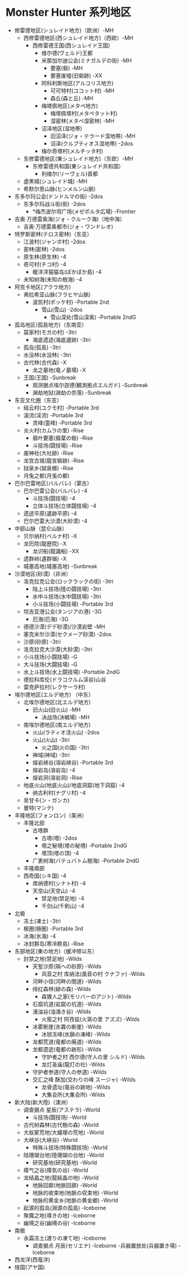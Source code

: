 # Monster Hunter 系列地区
- 修雷德地区(シュレイド地方)（欧洲）-MH
  - 西修雷德地区(西シュレイド地方)（西欧）-MH
    - 西修雷德王国(西シュレイド王国) 
      - 维尔德(ヴェルド)王都
      - 米那加尔迪公会(ミナガルデの街) -MH
        - 要塞(砦) -MH
        - 要塞废墟(旧砦跡) -XX
      - 阿科利斯地区(アルコリス地方)
        - 可可特村(ココット村) -MH
        - 森丘(森と丘) -MH
      - 梅塔佩地区(メタペ地方) 
        - 梅塔佩塔村(メタペタット村)
        - 湿密林(メタペ湿密林) -MH
      - 沼泽地区(湿地帯)
        - 旧沼泽(ジォ・テラード湿地帯) -MH
        - 沼泽(クルプティオス湿地帯) -2dos
      - 梅尔奇塔村(メルチッタ村)
  - 东修雷德地区(東シュレイド地方)（东欧）-MH
    - 东修雷德共和国(東シュレイド共和国） 
      - 利维尔(リーヴェル)首都
  - 虚黑城(シュレイド城) -MH
  - 希默尔恩山脉(ヒンメルン山脈)
- 东多尔玛公会(ドンドルマの街) -2dos
  - 东多尔玛战斗街(街) -2dos
    - *梅杰波尔坦广场(メゼポルタ広場) -Frontier
- 吉奥·万德雷奥海(ジォ・クルーク海)（地中海）
  - 吉奥·万德雷奥都市(ジォ・ワンドレオ)
- 特罗斯密林(テロス密林)（东亚）
    - 江波村(ジャンボ村) -2dos
    - 密林(密林) -2dos
    - 原生林(原生林) -4
    - 奇可村(チコ村) -4
      - 暖洋洋猫猫岛(ぽかぽか島) -4
    - 未知树海(未知の樹海) -4
- 阿克卡地区(アクラ地方) 
  - 弗拉希亚山脉(フラヒヤ山脈)
    - 波凯村(ポッケ村) -Portable 2nd
      - 雪山(雪山) -2dos
        - 雪山深处(雪山深奥) -Portable 2ndG
- 孤岛地区(孤島地方)（东南亚）
    - 莫家村(モガの村) -3tri
      - 海底遗迹(海底遺跡) -3tri
    - 孤岛(孤島) -3tri
    - 水没林(水没林) -3tri
    - 古代林(古代森) -X
      - 龙之墓地(竜ノ墓場) -X
    - 王国(王国) -Sunbreak
      - 观测据点埃尔迦德(観測拠点エルガド) -Sunbreak
      - 渊劫地狱(淵劫の奈落) -Sunbreak
- 东亚文化圈（东亚）
    - 结云村(ユクモ村) -Portable 3rd
    - 溪流(渓流) -Portable 3rd
      - 灵峰(霊峰) -Portable 3rd
    - 炎火村(カムラの里) -Rise
      - 翡叶要塞(翡葉の砦) -Rise
      - 斗技场(闘技場) -Rise
    - 废神社(大社跡) -Rise
    - 龙宫古城(龍宮砦跡) -Rise
    - 狱泉乡(獄泉鄉) -Rise
    - 月兔之都(月兎の都) 
- 巴尔巴雷地区(バルバレ)（蒙古）
    - 巴尔巴雷公会(バルバレ) -4
      - 斗技场(闘技場) -4
      - 立体斗技场(立体闘技場) -4
    - 遗迹平原(遺跡平原) -4
    - 巴尔巴雷大沙漠(大砂漠) -4
- 中部山脉（昆仑山脉）
    - 贝尔纳村(ベルナ村) -X
    - 龙历院(龍歴院) -X
      - 龙识船(龍識船) -XX
    - 遗群岭(遺群嶺) -X
    - 城塞高地(城塞高地) -Sunbreak
- 沙漠地区(砂漠)（非洲）
    - 洛克拉克公会(ロックラックの街) -3tri
      - 陆上斗技场(陸の闘技場) -3tri
      - 水中斗技场(水中闘技場) -3tri
      - 小斗技场(小闘技場) -Portable 3rd
    - 坦吉亚港公会(タンジアの港) -3G
      - 厄海(厄海) -3G
    - 德德沙漠(デデ砂漠)/沙漠岩壁 -MH
    - 塞克米尔沙漠(セクメーア砂漠) -2dos
    - 沙原(砂原) -3tri
    - 洛克拉克大沙漠(大砂漠) -3tri
    - 小斗技场(小闘技場) -G
    - 大斗技场(大闘技場) -G
    - 水上斗技场(水上闘技場) -Portable 2ndG
    - 德拉科库伦(ドラコクルム渓谷)山谷
    - 雷克萨拉村(レクサーラ村)
- 埃尔德地区(エルデ地方) （中东）
    - 北埃尔德地区(北エルデ地方)
      - 旧火山(旧火山) -MH
        - 决战场(決戦場) -MH
    - 南埃尔德地区(南エルデ地方)
      - 火山(ラティオ活火山) -2dos
      - 火山(火山) -3tri
        - 火之国(火の国) -3tri
      - 神域(神域) -3tri
      - 熔岩峡谷(溶岩峡谷) -Portable 3rd
      - 熔岩岛(溶岩岛) -4
      - 熔岩洞(溶岩洞) -Rise
    - 地底火山(地底火山)/地底洞窟(地下洞窟) -4
      - 纳古利村(ナグリ村) -4
    - 吴甘卡(ン・ガンカ)
    - 曼特(マンテ)
- 丰隆地区(フォンロン)（美洲）
    - 丰隆北部
      - 古塔群
        - 古塔(塔) -2dos
        - 塔之秘境(塔の秘境) -Portable 2ndG
        - 塔顶(塔の頂) -4
      - 广袤树海(バテュバトム樹海) -Portable 2ndG
    - 丰隆南部
    - 西奇国(シキ国) -4
      - 席纳德村(シナト村) -4
      - 天空山(天空山) -4
        - 禁足地(禁足地) -4
        - 千剑山(千剣山) -4
- 北极
    - 冻土(凍土) -3tri
    - 极圈(極圏) -Portable 3rd
    - 冰海(氷海) -4
    - 冰封群岛(寒冷群島) -Rise
- 东部地区(東の地方)（缓冲带以东）
    - 封禁之地(禁足地) -Wilds
      - 天堑沙原(隔への砂原) -Wilds
        - 风音之村 库纳法(風音の村 クナファ) -Wilds
      - 河畔小径(河畔の間道) -Wilds
      - 绯红森林(緋の森) -Wilds
        - 森狸人之家(モリバーのアジト) -Wilds
      - 石窟坑道(岩窟の坑道) -Wilds
      - 涌油谷(油涌き谷) -Wilds
        - 火窑之村 阿孜兹(火窯の里 アズズ) -Wilds
      - 冰雾断崖(氷霧の断崖) -Wilds
        - 冰锁冻峰(氷鎖の凍峰) -Wilds
      - 龙都荒道(竜都の廃道) -Wilds
      - 龙都遗迹(竜都の跡形) -Wilds
        - 守护者之村 西尔德(守人の里 シルド) -Wilds
        - 龙灯圣庙(龍灯の社) -Wilds
      - 守护者参道(守人の参道) -Wilds
      - 交汇之峰 酥加(交わりの峰 スージャ) -Wilds
        - 龙骨遗址(竜谷の跡地) -Wilds
        - 大集会所(大集会所) -Wilds
- 新大陆(新大陸)（澳洲）
    - 调查据点 星辰(アステラ) -World
      - 斗技场(闘技场) -World
    - 古代树森林(古代樹の森) -World
    - 大蚁冢荒地(大蟻塚の荒地) -World
    - 大峡谷(大峡谷) -World
      - 特殊斗技场(特殊闘技场) -World
    - 陆珊瑚台地(陸珊瑚の台地) -World
      - 研究基地(研究基地) -World
    - 瘴气之谷(瘴気の谷) -World
    - 龙结晶之地(龍結晶の地) -World
      - 地脉回廊(地脈回廊) -World
      - 地脉的收束地(地脈の収束地) -World
      - 地脉的黄金乡(地脈の黄金郷) -World
    - 起源的孤岛(淵源の孤島) -Iceborne
    - 聚魔之地(導きの地) -Iceborne
    - 幽境之谷(幽境の谷) -Iceborne
- 南极
    - 永霜冻土(渡りの凍て地) -Iceborne
      - 调查据点 月辰(セリエナ) -Iceborne
        -兵器置放处(兵器置き場) -Iceborne
- 西龙洋(西竜洋)
- 绫国(アヤ国)
